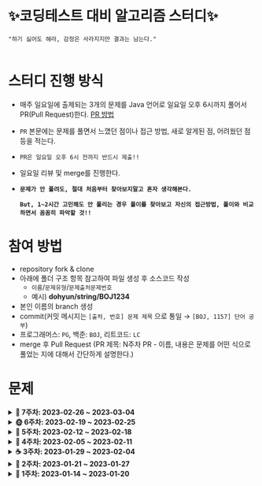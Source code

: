 # ✨코딩테스트 대비 알고리즘 스터디✨

`"하기 싫어도 해라, 감정은 사라지지만 결과는 남는다."`<br><br>


# 스터디 진행 방식

- 매주 일요일에 출제되는 3개의 문제를 Java 언어로 일요일 오후 6시까지 풀어서 PR(Pull Request)한다. [PR 방법](https://wayhome25.github.io/git/2017/07/08/git-first-pull-request-story/)
- `PR` 본문에는 문제를 풀면서 느꼈던 점이나 접근 방법, 새로 알게된 점, 어려웠던 점 등을 적는다.
- `PR은 일요일 오후 6시 전까지 반드시 제출!!`
- 일요일 리뷰 및 merge를 진행한다.
- **`문제가 안 풀려도, 절대 처음부터 찾아보지말고 혼자 생각해본다.`**

  **`But, 1~2시간 고민해도 안 풀리는 경우 풀이를 찾아보고 자신의 접근방법, 풀이와 비교하면서 꼼꼼히 파악할 것!!`**


# 참여 방법

- repository fork & clone
- 아래에 폴더 구조 항목 참고하여 파일 생성 후 소스코드 작성
    - `이름`/`문제유형`/`문제출처문제번호`
    - 예시) **dohyun/string/BOJ1234**
- 본인 이름의 branch 생성
- commit(커밋 메시지는 `[출처, 번호] 문제 제목` 으로 통일 → `[BOJ, 1157] 단어 공부`)
- 프로그래머스: `PG`, 백준: `BOJ`, 리트코드: `LC`
- merge 후 Pull Request (PR 제목: N주차 PR - 이름, 내용은 문제를 어떤 식으로 풀었는 지에 대해서 간단하게 설명한다.)


# 문제

<details markdown="1">
<summary><strong>🐧 7주차: 2023-02-26 ~ 2023-03-04</strong></summary>
<br/>

|                                   문제번호                                   |  문제이름  | 문제유형 |   난이도   |  풀이여부   |
|:------------------------------------------------------------------------:|:------:|:----:|:-------:|:-------:|
| [43165](https://school.programmers.co.kr/learn/courses/30/lessons/43165) |  타겟넘버 | `깊이/너비 우선 탐색(DFS/BFS)` | Level 2 |    &#9744;     |
| [42747](https://school.programmers.co.kr/learn/courses/30/lessons/42747) |  H-Index | `정렬` | Level 2 |    &#9744;     |
| [42839](https://school.programmers.co.kr/learn/courses/30/lessons/42839) |  소수찾기 | `완전탐색` | Level 2 |    &#9744;     |
| [42586](https://school.programmers.co.kr/learn/courses/30/lessons/42586) |  기능개발 | `스택/큐(Stack/Queue)` | Level 2 | &#9744; |
| [42587](https://school.programmers.co.kr/learn/courses/30/lessons/42587) |  프린터  |  `스택/큐(Stack/Queue)`  | Level 2 | &#9744; |
</details>


<details markdown="1">
<summary><strong>🌞 6주차: 2023-02-19 ~ 2023-02-25</strong></summary>
<br/>

|                                   문제번호                                   |  문제이름  | 문제유형 |   난이도   |  풀이여부   |
|:------------------------------------------------------------------------:|:------:|:----:|:-------:|:-------:|
| [42748](https://school.programmers.co.kr/learn/courses/30/lessons/42748) |  k번째수  | `정렬` | Level 1 | :white_check_mark: |
| [42746](https://school.programmers.co.kr/learn/courses/30/lessons/42746) | 가장 큰 수 | `정렬` | Level 2 | :white_check_mark: |
</details>


<details markdown="1">
<summary><strong>🦊 5주차: 2023-02-12 ~ 2023-02-18</strong></summary>
<br/>

|                                   문제번호                                   | 문제이름 |    문제유형    |   난이도   |  풀이여부   |
|:------------------------------------------------------------------------:|:----:|:----------:|:-------:|:-------:|
| [42840](https://school.programmers.co.kr/learn/courses/30/lessons/42840) |  모의고사  |   `완전탐색`   | Level 1 |    :white_check_mark:     |
| [86491](https://school.programmers.co.kr/learn/courses/30/lessons/86491) | 최소직사각형 |  `완전탐색`  | Level 1 | :white_check_mark: |
</details>


<details markdown="1">
<summary><strong>🐰 4주차: 2023-02-05 ~ 2023-02-11</strong></summary>
<br/>

|                                   문제번호                                   | 문제이름 |    문제유형    |   난이도   |  풀이여부   |
|:------------------------------------------------------------------------:|:----:|:----------:|:-------:|:-------:|
| [42583](https://school.programmers.co.kr/learn/courses/30/lessons/42583) | 다리를 지나는 트럭 |  `스택/큐(Stack/Queue)`  | Level 2 | :white_check_mark: |
| [42584](https://school.programmers.co.kr/learn/courses/30/lessons/42584) | 주식가격 | `스택/큐(Stack/Queue)` | Level 2 | :white_check_mark: |
</details>


<details markdown="1">
<summary><strong>☕️ 3주차: 2023-01-29 ~ 2023-02-04</strong></summary>
<br/>

|                                   문제번호                                   |  문제이름  |    문제유형    |   난이도   |  풀이여부 |
|:------------------------------------------------------------------------:|:------:|:----------:|:-------:|:----:|
| [42577](https://school.programmers.co.kr/learn/courses/30/lessons/42577) | 전화번호 목록 |  `해시(Hash)`  | Level 2 |    :white_check_mark:  |
| [42578](https://school.programmers.co.kr/learn/courses/30/lessons/42578) |   위장   | `해시(Hash)` | Level 2 | :white_check_mark: |
</details>



<details markdown="1">
<summary><strong>🐶 2주차: 2023-01-21 ~ 2023-01-27</strong></summary>
<br/>

|                     문제번호                      |   문제이름    |        문제유형         |   난이도   |  풀이여부 |
|:---------------------------------------------:|:---------:|:-------------------:|:-------:|:----:|
| [12906](https://school.programmers.co.kr/learn/courses/30/lessons/12906) | 같은 숫자는 싫어 | `스택/큐(Stack/Queue)` | Level 1 |    :white_check_mark:  |
| [12909](https://school.programmers.co.kr/learn/courses/30/lessons/12909) |  올바른 괄호   | `스택/큐(Stack/Queue)` | Level 2 | :white_check_mark: |
</details>


<details markdown="1">
<summary><strong>🐣 1주차: 2023-01-14 ~ 2023-01-20</strong></summary>
<br/>

|                     문제번호                     |   문제이름   | 문제유형  |  난이도  | 풀이여부 |
|:--------------------------------------------:|:--------:|:-----:|:-----:| :------: |
| [1157](https://www.acmicpc.net/problem/1157) |  단어 공부   | `문자열` | 브론즈 1 | :white_check_mark: |
| [1316](https://www.acmicpc.net/problem/1316) | 그룹 단어 체커 | `문자열` | 실버 5  | :white_check_mark: |
| [1427](https://www.acmicpc.net/problem/1427) |  소트인사이드  | `문자열` | 실버 5  | :white_check_mark: |
</details>


